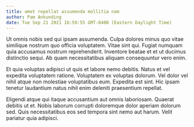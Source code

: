 ```yaml
---
title: amet repellat assumenda mollitia nam
author: Pam Ankunding
date: Tue Sep 21 2021 16:59:55 GMT-0400 (Eastern Daylight Time)
---
```

Ut omnis nobis sed qui ipsam assumenda. Culpa dolores minus quo vitae similique nostrum quo officia voluptatem. Vitae sint qui. Fugiat numquam quia accusamus nostrum reprehenderit. Inventore beatae et et ut ducimus distinctio sequi. Ab quam necessitatibus aliquam consequuntur vero enim.

 Et quia voluptas adipisci ut quis et labore nemo debitis. Natus et vel expedita voluptatem ratione. Voluptatem ex voluptas dolorum. Vel dolor vel nihil atque non molestiae voluptatibus eum. Expedita est sint. Hic ipsam tenetur laudantium natus nihil enim deleniti praesentium repellat.

 Eligendi atque qui itaque accusantium aut omnis laboriosam. Quaerat debitis ut et. Nobis laborum corrupti doloremque dolor aperiam dolorum sed. Quis necessitatibus eos sed tempora sint nemo aut harum. Velit pariatur quia adipisci.